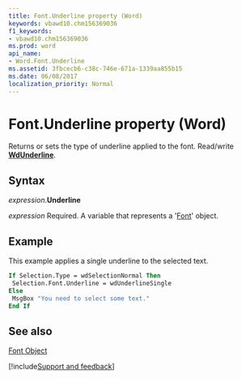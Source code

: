 ```yaml
---
title: Font.Underline property (Word)
keywords: vbawd10.chm156369036
f1_keywords:
- vbawd10.chm156369036
ms.prod: word
api_name:
- Word.Font.Underline
ms.assetid: 3fbcecb6-c38c-746e-671a-1339aa855b15
ms.date: 06/08/2017
localization_priority: Normal
---
```



# Font.Underline property (Word)

Returns or sets the type of underline applied to the font. Read/write  **[WdUnderline](Word.WdUnderline.md)**.


## Syntax

_expression_.**Underline**

_expression_ Required. A variable that represents a '[Font](Word.Font.md)' object.


## Example

This example applies a single underline to the selected text.


```vb
If Selection.Type = wdSelectionNormal Then 
 Selection.Font.Underline = wdUnderlineSingle 
Else 
 MsgBox "You need to select some text." 
End If
```


## See also


[Font Object](Word.Font.md)

[!include[Support and feedback](~/includes/feedback-boilerplate.md)]